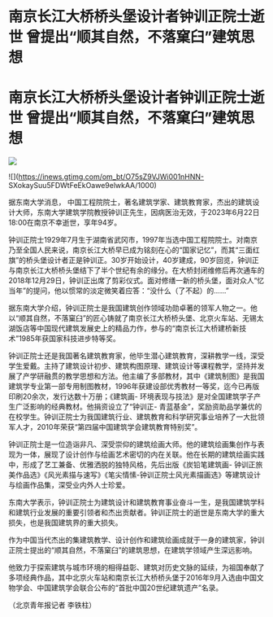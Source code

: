 # 南京长江大桥桥头堡设计者钟训正院士逝世 曾提出“顺其自然，不落窠臼”建筑思想

# 南京长江大桥桥头堡设计者钟训正院士逝世 曾提出“顺其自然，不落窠臼”建筑思想

![](https://inews.gtimg.com/om_bt/OGC4UC3O__csX94boCC8ruPMby3PG79rXjl9fnrRJfyhIAA/1000)

![](https://inews.gtimg.com/om_bt/O75sZ9VJWi001nHNN-
SXokaySuu5FDWtFeEkOawe9elwkAA/1000)

据东南大学消息，
中国工程院院士，著名建筑学家、建筑教育家，杰出的建筑设计大师，东南大学建筑学院教授钟训正先生，因病医治无效，于2023年6月22日18:00在南京不幸逝世，享年94岁。

钟训正院士1929年7月生于湖南省武冈市，1997年当选中国工程院院士。对南京乃至全国人民来说，南京长江大桥早已成为铭刻在心的“国家记忆”，而其“三面红旗”的桥头堡设计者正是钟训正。30岁开始设计，40岁建成，90岁回览，钟训正与南京长江大桥桥头堡结下了半个世纪有余的缘分。在大桥封闭维修后再次通车的2018年12月29日，钟训正出席了剪彩仪式。面对修缮一新的桥头堡，面对众人“忆当年”的提问，他以惯常的淡定微笑着应答：“没什么（了不起）的……”

据东南大学介绍，钟训正院士是我国建筑创作领域功勋卓著的领军人物之一。他以“顺其自然，不落窠臼”的匠心铸就了南京长江大桥桥头堡、北京火车站、无锡太湖饭店等中国现代建筑发展史上的精品力作，参与的“南京长江大桥建桥新技术”1985年获国家科技进步特等奖。

钟训正院士还是我国著名建筑教育家，他毕生潜心建筑教育，深耕教学一线，深受学生爱戴。主持了建筑设计初步、建筑构图原理、建筑设计等课程教学，坚持并发展了产学研融贯的教学思想和方法。他主编了多部教材，其中《建筑制图》是我国建筑学专业第一部专用制图教材，1996年获建设部优秀教材一等奖，迄今已再版印刷20余次，发行达数十万册；《建筑画-
环境表现与技法》是对全国建筑学子产生广泛影响的经典教材。他捐资设立了“钟训正-
青蓝基金”，奖励资助品学兼优的在校学生。钟训正院士为我国建筑行业、建筑教育和科学研究事业培养了一大批领军人才，2010年荣获“第四届中国建筑学会建筑教育特别奖”。

钟训正院士是一位造诣非凡、深受崇仰的建筑绘画大师。他的建筑绘画集创作与表现为一体，展现了设计创作与绘画艺术密切的内在关联。他在长期的建筑绘画实践中，形成了艺工兼备、优雅洒脱的独特风格，先后出版《炭铅笔建筑画-
钟训正旅美作品选》《风光素描与速写》《笔尖情愫-钟训正院士风光素描画选》等建筑设计与绘画作品集，深受业内外人士珍爱。

东南大学表示，钟训正院士为建筑设计和建筑教育事业奋斗一生，是我国建筑学科和建筑行业发展的重要引领者和杰出贡献者。钟训正院士的逝世是东南大学的重大损失，也是我国建筑界的重大损失。

作为中国当代杰出的集建筑教学、设计创作和建筑绘画成就于一身的建筑家，钟训正院士提出的“顺其自然，不落窠臼”的建筑思想，在建筑学领域产生深远影响。

他致力于探索建筑与城市环境的相得益彰、建筑对历史文脉的延续，为祖国奉献了多项经典作品，其中北京火车站和南京长江大桥桥头堡于2016年9月入选由中国文物学会、中国建筑学会联合公布的“首批中国20世纪建筑遗产”名录。

（北京青年报记者 李铁柱）

